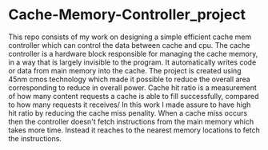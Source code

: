 # Cache-Memory-Controller_project
This repo consists of my work on designing a simple efficient cache mem controller which can control the data between cache and cpu.
The cache controller is a hardware block responsible for managing the cache memory, in a way that is largely invisible to the program. It automatically writes code or data from main memory into the cache.
The project is created using 45nm cmos technology which made it possible to reduce the overall area corresponding to reduce in overall power.
Cache hit ratio is a measurement of how many content requests a cache is able to fill successfully, compared to how many requests it receives/
In this work I made assure to have high hit ratio by reducing the cache miss penality. When a cache miss occurs then the controller doesn't fetch instructions from the main memory which takes more time.
Instead it reaches to the nearest memory locations to fetch the instructions.
